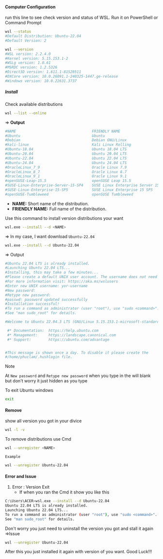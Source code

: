 
#### Computer Configuration
run this line to see check version and status of WSL. Run it on PowerShell or Command Prompt 
```bash
wsl --status
#Default Distribution: Ubuntu-22.04
#Default Version: 2

wsl --version
#WSL version: 2.2.4.0
#Kernel version: 5.15.153.1-2
#WSLg version: 1.0.61
#MSRDC version: 1.2.5326
#Direct3D version: 1.611.1-81528511
#DXCore version: 10.0.26091.1-240325-1447.ge-release
#Windows version: 10.0.22631.3737
```
##### Install 
  Check available distributions
  ```bash
  wsl --list --online
```
   => **Output** 
   ```bash 
#NAME                                   FRIENDLY NAME
#Ubuntu                                 Ubuntu
#Debian                                 Debian GNU/Linux
#kali-linux                             Kali Linux Rolling
#Ubuntu-18.04                           Ubuntu 18.04 LTS
#Ubuntu-20.04                           Ubuntu 20.04 LTS
#Ubuntu-22.04                           Ubuntu 22.04 LTS
#Ubuntu-24.04                           Ubuntu 24.04 LTS
#OracleLinux_7_9                        Oracle Linux 7.9
#OracleLinux_8_7                        Oracle Linux 8.7
#OracleLinux_9_1                        Oracle Linux 9.1
#openSUSE-Leap-15.5                     openSUSE Leap 15.5
#SUSE-Linux-Enterprise-Server-15-SP4    SUSE Linux Enterprise Server 15 SP4
#SUSE-Linux-Enterprise-15-SP5           SUSE Linux Enterprise 15 SP5
#openSUSE-Tumbleweed                    openSUSE Tumbleweed
```

* **NAME:** Short name of the distribution.
* **FRIENDLY NAME:** Full name of the distribution.

Use this command to install version distributions your want 
``` bash
wsl.exe --install --d <NAME>
```
   => In my case, I want download `Ubuntu-22.04` 
```bash 
wsl.exe --install --d Ubuntu-22.04
```
   => Output
```bash 
#Ubuntu 22.04 LTS is already installed.
#Launching Ubuntu 22.04 LTS...
#Installing, this may take a few minutes...
#Please create a default UNIX user account. The username does not need to match your Windows username.
#For more information visit: https://aka.ms/wslusers
#Enter new UNIX username: yor-username
#New password:
#Retype new password:
#passwd: password updated successfully
#Installation successful!
#To run a command as administrator (user "root"), use "sudo <command>".
#See "man sudo_root" for details.

#Welcome to Ubuntu 22.04.3 LTS (GNU/Linux 5.15.153.1-microsoft-standard-WSL2 x86_64) 

 #* Documentation:  https://help.ubuntu.com
 #* Management:     https://landscape.canonical.com
 #* Support:        https://ubuntu.com/advantage


#This message is shown once a day. To disable it please create the
#/home/phuclam/.hushlogin file.
```
>[!NOTE]
>At `New password` and `Retype new password` when you type in the will blank but don't worry it just hidden as you type

To exit Ubuntu windows 
```bash 
exit
```
#### Remove

show all version you got in your divice
```bash
wsl -l -v
```

To remove distributions use Cmd
``` bash
wsl --unregister <NAME>
```
 `Example` 
```bash
wsl --unregister Ubuntu-22.04
```
#### Error and Issue

1. Error : Version Exit
	- If when you ran the Cmd it show you like this
```bash 
C:\Users\ACER>wsl.exe --install --d Ubuntu-22.04
Ubuntu 22.04 LTS is already installed.
Launching Ubuntu 22.04 LTS...
To run a command as administrator (user "root"), use "sudo <command>".
See "man sudo_root" for details.
```
   Don't worry you just need to uninstall the version you got and stall it again
=>Issue 
```bash
wsl --unregister Ubuntu-22.04
```
After this you just installed it again with version of  you want. Good Luck!!!
 